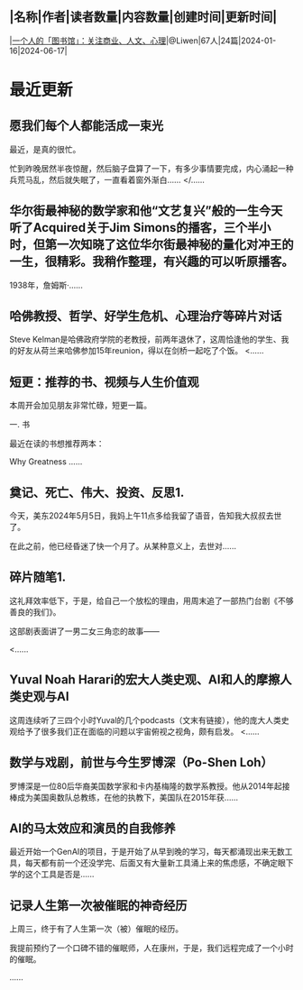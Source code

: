|名称|作者|读者数量|内容数量|创建时间|更新时间|
---
|[一个人的「图书馆」：关注商业、人文、心理](https://xiaobot.net/p/leewen?refer=0b133df9-27dc-423b-8101-639049001c13)|@Liwen|67人|24篇|2024-01-16|2024-06-17|

# 最近更新
## 愿我们每个人都能活成一束光
最近，是真的很忙。

忙到昨晚居然半夜惊醒，然后脑子盘算了一下，有多少事情要完成，内心涌起一种兵荒马乱，然后就失眠了，一直看着窗外渐白……
</......
## 华尔街最神秘的数学家和他“文艺复兴”般的一生今天听了Acquired关于Jim Simons的播客，三个半小时，但第一次知晓了这位华尔街最神秘的量化对冲王的一生，很精彩。我稍作整理，有兴趣的可以听原播客。
1938年，詹姆斯·......
## 哈佛教授、哲学、好学生危机、心理治疗等碎片对话

Steve Kelman是哈佛政府学院的老教授，前两年退休了，这周恰逢他的学生、我的好友从荷兰来哈佛参加15年reunion，得以在剑桥一起吃了个饭。
<......
## 短更：推荐的书、视频与人生价值观
本周开会加见朋友非常忙碌，短更一篇。

一. 书

最近在读的书想推荐两本：

Why Greatness ......
## 奠记、死亡、伟大、投资、反思1.

今天，美东2024年5月5日，我妈上午11点多给我留了语音，告知我大叔叔去世了。

在此之前，他已经昏迷了快一个月了。从某种意义上，去世对......
## 碎片随笔1.
这礼拜效率低下，于是，给自己一个放松的理由，用周末追了一部热门台剧《不够善良的我们》。

这部剧表面讲了一男二女三角恋的故事——

<......
## Yuval Noah Harari的宏大人类史观、AI和人的摩擦人类史观与AI

这周连续听了三四个小时Yuval的几个podcasts（文末有链接），他的庞大人类史观给予了很多我们正在面临的问题以宇宙俯视之视角，颇有启发。
<......
## 数学与戏剧，前世与今生罗博深（Po-Shen Loh）

罗博深是一位80后华裔美国数学家和卡内基梅隆的数学系教授。他从2014年起接棒成为美国奥数队总教练，在他的执教下，美国队在2015年获......
## AI的马太效应和演员的自我修养

最近开始一个GenAI的项目，于是开始了从早到晚的学习，每天都涌现出来无数工具，每天都有前一个还没学完、后面又有大量新工具涌上来的焦虑感，不确定眼下学的这个工具是否是......
## 记录人生第一次被催眠的神奇经历
上周三，终于有了人生第一次（被）催眠的经历。

我提前预约了一个口碑不错的催眠师，人在康州，于是，我们远程完成了一个小时的催眠。

......

